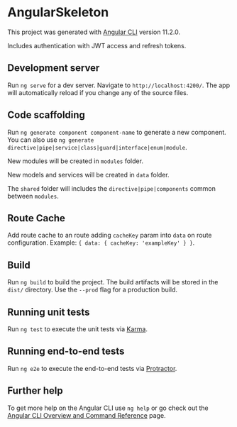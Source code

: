# AngularSkeleton

This project was generated with [Angular CLI](https://github.com/angular/angular-cli) version 11.2.0.

Includes authentication with JWT access and refresh tokens.

## Development server

Run `ng serve` for a dev server. Navigate to `http://localhost:4200/`. The app will automatically reload if you change any of the source files.

## Code scaffolding

Run `ng generate component component-name` to generate a new component. You can also use `ng generate directive|pipe|service|class|guard|interface|enum|module`.

New modules will be created in `modules` folder.

New models and services will be created in `data` folder.

The `shared` folder will includes the  `directive|pipe|components` common between `modules`.

## Route Cache

Add route cache to an route adding `cacheKey` param into `data` on route configuration. Example: `{ data: { cacheKey: 'exampleKey' } }`.
## Build

Run `ng build` to build the project. The build artifacts will be stored in the `dist/` directory. Use the `--prod` flag for a production build.

## Running unit tests

Run `ng test` to execute the unit tests via [Karma](https://karma-runner.github.io).

## Running end-to-end tests

Run `ng e2e` to execute the end-to-end tests via [Protractor](http://www.protractortest.org/).

## Further help

To get more help on the Angular CLI use `ng help` or go check out the [Angular CLI Overview and Command Reference](https://angular.io/cli) page.
